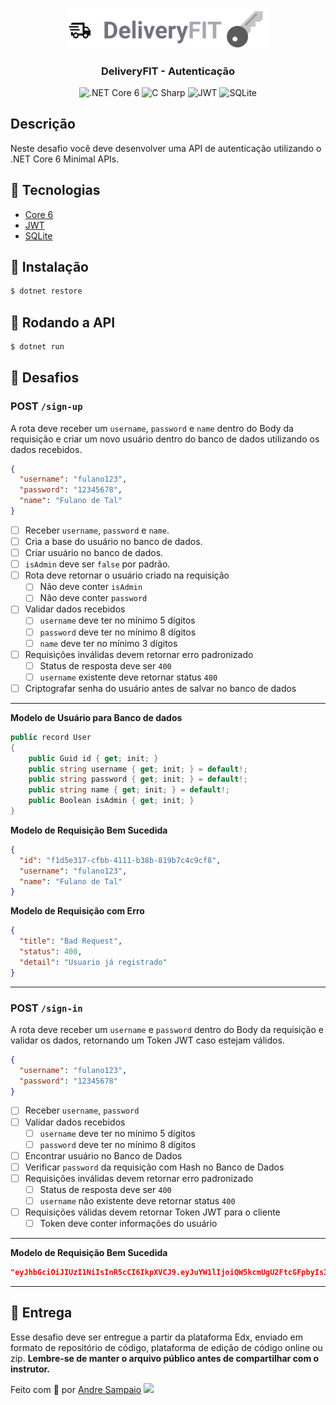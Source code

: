 <p align="center">
  <a target="blank"><img src="./.github/LogoAuth.svg" width="320" alt="Auth App" /></a>
</p>

<h3 align="center">
    DeliveryFIT - Autenticação
</h3>

<p align="center">
    <img alt=".NET Core 6" src="https://img.shields.io/badge/-Core 6-512BD4?style=for-the-badge&logo=dotnet&logoColor=white">
    <img alt="C Sharp" src="https://img.shields.io/badge/-CSharp-3178C6?style=for-the-badge&logo=csharp&logoColor=white">
    <img alt="JWT" src="https://img.shields.io/badge/-JWT-d63aff?style=for-the-badge&logo=jsonwebtokens&logoColor=white">
    <img alt="SQLite" src="https://img.shields.io/badge/-SQLite-003B57?style=for-the-badge&logo=sqlite&logoColor=white">
</p>

## Descrição

Neste desafio você deve desenvolver uma API de autenticação utilizando o .NET Core 6 Minimal APIs.

## 🚀 Tecnologias

- [Core 6](https://dotnet.microsoft.com/en-us/download/dotnet/6.0)
- [JWT](https://jwt.io/)
- [SQLite](https://www.sqlite.org/index.html)

## 🔰 Instalação

```bash
$ dotnet restore
```

## 🚀 Rodando a API

```bash
$ dotnet run
```

## 🧠 Desafios

### POST `/sign-up`

A rota deve receber um `username`, `password` e `name` dentro do Body da requisição e criar um novo usuário dentro do banco de dados utilizando os dados recebidos.

```json
{
  "username": "fulano123",
  "password": "12345678",
  "name": "Fulano de Tal"
}
```

- [ ] Receber `username`, `password` e `name`.
- [ ] Cria a base do usuário no banco de dados.
- [ ] Criar usuário no banco de dados.
- [ ] `isAdmin` deve ser `false` por padrão.
- [ ] Rota deve retornar o usuário criado na requisição
  - [ ] Não deve conter `isAdmin`
  - [ ] Não deve conter `password`
- [ ] Validar dados recebidos
  - [ ] `username` deve ter no mínimo 5 dígitos
  - [ ] `password` deve ter no mínimo 8 dígitos
  - [ ] `name` deve ter no mínimo 3 dígitos
- [ ] Requisições inválidas devem retornar erro padronizado
  - [ ] Status de resposta deve ser `400`
  - [ ] `username` existente deve retornar status `400`
- [ ] Criptografar senha do usuário antes de salvar no banco de dados

---

**Modelo de Usuário para Banco de dados**

```csharp
public record User
{
    public Guid id { get; init; }
    public string username { get; init; } = default!;
    public string password { get; init; } = default!;
    public string name { get; init; } = default!;
    public Boolean isAdmin { get; init; }
}
```

**Modelo de Requisição Bem Sucedida**

```json
{
  "id": "f1d5e317-cfbb-4111-b38b-819b7c4c9cf8",
  "username": "fulano123",
  "name": "Fulano de Tal"
}
```

**Modelo de Requisição com Erro**

```json
{
  "title": "Bad Request",
  "status": 400,
  "detail": "Usuario já registrado"
}
```

---

### POST `/sign-in`

A rota deve receber um `username` e `password` dentro do Body da requisição e validar os dados, retornando um Token JWT caso estejam válidos.

```json
{
  "username": "fulano123",
  "password": "12345678"
}
```

- [ ] Receber `username`, `password`
- [ ] Validar dados recebidos
  - [ ] `username` deve ter no mínimo 5 dígitos
  - [ ] `password` deve ter no mínimo 8 dígitos
- [ ] Encontrar usuário no Banco de Dados
- [ ] Verificar `password` da requisição com Hash no Banco de Dados
- [ ] Requisições inválidas devem retornar erro padronizado
  - [ ] Status de resposta deve ser `400`
  - [ ] `username` não existente deve retornar status `400`
- [ ] Requisições válidas devem retornar Token JWT para o cliente
  - [ ] Token deve conter informações do usuário

---

**Modelo de Requisição Bem Sucedida**

```json
"eyJhbGciOiJIUzI1NiIsInR5cCI6IkpXVCJ9.eyJuYW1lIjoiQW5kcmUgU2FtcGFpbyIsInJvbGUiOiJVc2VyIiwibmFtZWlkIjoiZDRjZDA4MzUtYTFkMy00MTAxLWE2YjEtZTIyZWM0YzUxNDE1IiwibmJmIjoxNjQ3NTI2ODQ4LCJleHAiOjE2NDc1MzQwNDgsImlhdCI6MTY0NzUyNjg0OH0.ar2hJrwY3zG-g7FbupjvgGtLfjLoZo7LQ88epA9VW0k"
```

---

## 📅 Entrega

Esse desafio deve ser entregue a partir da plataforma Edx, enviado em formato de repositório de código, plataforma de edição de código online ou zip. **Lembre-se de manter o arquivo público antes de compartilhar com o instrutor.**

Feito com 💜 por [Andre Sampaio](https://github.com/apsampaio) <img src="https://media.giphy.com/media/hvRJCLFzcasrR4ia7z/giphy.gif" width="25px">
